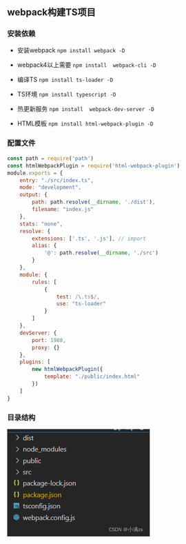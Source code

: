 ## webpack构建TS项目

### 安装依赖

- 安装webpack   `npm install webpack -D`

- webpack4以上需要 `npm install  webpack-cli -D`

- 编译TS  `npm install ts-loader -D`

- TS环境 `npm install typescript -D`

- 热更新服务 `npm install  webpack-dev-server -D`

- HTML模板 `npm install html-webpack-plugin -D`

### 配置文件

```js
const path = require('path')
const htmlWebpackPlugin = require('html-webpack-plugin')
module.exports = {
    entry: "./src/index.ts",
    mode: "development",
    output: {
        path: path.resolve(__dirname, './dist'),
        filename: "index.js"
    },
    stats: "none",
    resolve: {
        extensions: ['.ts', '.js'], // import 
        alias: {
            '@': path.resolve(__dirname, './src')
        }
    },
    module: {
        rules: [
            {
                test: /\.ts$/,
                use: "ts-loader"
            }
        ]
    },
    devServer: {
        port: 1988,
        proxy: {}
    },
    plugins: [
        new htmlWebpackPlugin({
            template: "./public/index.html"
        })
    ]
}
```

### 目录结构

![img](../assets/TypeScript/52416452345.png)